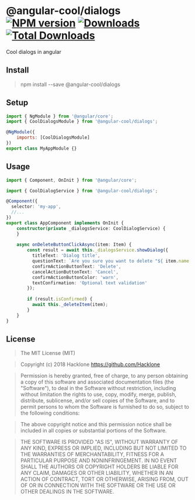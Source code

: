 [npm-url]: https://npmjs.org/package/@angular-cool/dialogs
[npm-image]: https://img.shields.io/npm/v/@angular-cool/dialogs.svg
[downloads-image]: https://img.shields.io/npm/dm/@angular-cool/dialogs.svg
[total-downloads-image]: https://img.shields.io/npm/dt/@angular-cool/dialogs.svg

# @angular-cool/dialogs [![NPM version][npm-image]][npm-url] [![Downloads][downloads-image]][npm-url]  [![Total Downloads][total-downloads-image]][npm-url]
Cool dialogs in angular

## Install 
> npm install --save @angular-cool/dialogs

## Setup
```javascript
import { NgModule } from '@angular/core';
import { CoolDialogsModule } from '@angular-cool/dialogs';

@NgModule({
    imports: [CoolDialogsModule]
})
export class MyAppModule {}
```

## Usage
```typescript
import { Component, OnInit } from '@angular/core';

import { CoolDialogService } from '@angular-cool/dialogs';

@Component({
  selector: 'my-app',
  //...
})
export class AppComponent implements OnInit {    
    constructor(private _dialogsService: CoolDialogService) {
    }
    
    async onDeleteButtonClickAsync(item: Item) {
        const result = await this._dialogsService.showDialog({
          titleText: 'Dialog title',
          questionText: `Are you sure you want to delete "${ item.name }"?`,
          confirmActionButtonText: 'Delete',
          cancelActionButtonText: 'Cancel',
          confirmActionButtonColor: 'warn',
          textConfirmation: 'Optional text validation'
        });
        
        if (result.isConfirmed) {
          await this._deleteItem(item);
        }
    }
}
```

## License
> The MIT License (MIT)

> Copyright (c) 2018 Hacklone
> https://github.com/Hacklone

> Permission is hereby granted, free of charge, to any person obtaining a copy
> of this software and associated documentation files (the "Software"), to deal
> in the Software without restriction, including without limitation the rights
> to use, copy, modify, merge, publish, distribute, sublicense, and/or sell
> copies of the Software, and to permit persons to whom the Software is
> furnished to do so, subject to the following conditions:

> The above copyright notice and this permission notice shall be included in all
> copies or substantial portions of the Software.

> THE SOFTWARE IS PROVIDED "AS IS", WITHOUT WARRANTY OF ANY KIND, EXPRESS OR
> IMPLIED, INCLUDING BUT NOT LIMITED TO THE WARRANTIES OF MERCHANTABILITY,
> FITNESS FOR A PARTICULAR PURPOSE AND NONINFRINGEMENT. IN NO EVENT SHALL THE
> AUTHORS OR COPYRIGHT HOLDERS BE LIABLE FOR ANY CLAIM, DAMAGES OR OTHER
> LIABILITY, WHETHER IN AN ACTION OF CONTRACT, TORT OR OTHERWISE, ARISING FROM,
> OUT OF OR IN CONNECTION WITH THE SOFTWARE OR THE USE OR OTHER DEALINGS IN THE
> SOFTWARE.
